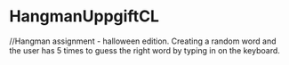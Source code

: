 # HangmanUppgiftCL
//Hangman assignment - halloween edition. Creating a random word and the user has 5 times to guess the right word by typing in on the keyboard.
